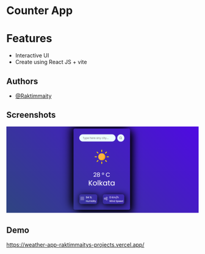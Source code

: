 # Counter App

# Features

- Interactive UI
- Create using React JS + vite


## Authors

- [@Raktimmaity](https://github.com/Raktimmaity)


## Screenshots

![App Screenshot](./demo.png)


## Demo
https://weather-app-raktimmaitys-projects.vercel.app/